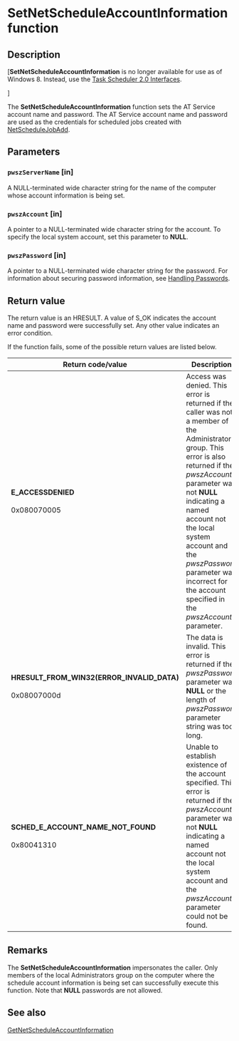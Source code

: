 # SetNetScheduleAccountInformation function

## Description

[**SetNetScheduleAccountInformation** is no longer available for use as of Windows 8. Instead, use the  [Task Scheduler 2.0 Interfaces](https://learn.microsoft.com/windows/desktop/TaskSchd/task-scheduler-2-0-interfaces).

]

The **SetNetScheduleAccountInformation** function sets the AT Service account name and password. The AT Service account name and password are used as the credentials for scheduled jobs created with [NetScheduleJobAdd](https://learn.microsoft.com/windows/desktop/api/lmat/nf-lmat-netschedulejobadd).

## Parameters

### `pwszServerName` [in]

A NULL-terminated wide character string for the name of the computer whose account information is being set.

### `pwszAccount` [in]

A pointer to a NULL-terminated wide character string for the account. To specify the local system account, set this parameter to **NULL**.

### `pwszPassword` [in]

A pointer to a NULL-terminated wide character string for the password. For information about securing password information, see [Handling Passwords](https://learn.microsoft.com/windows/desktop/SecBP/handling-passwords).

## Return value

The return value is an HRESULT. A value of S_OK indicates the account name and password were successfully set. Any other value indicates an error condition.

If the function fails, some of the possible return values are listed below.

| Return code/value | Description |
| --- | --- |
| **E_ACCESSDENIED**<br><br>0x080070005 | Access was denied. This error is returned if the caller was not a member of the Administrators group. This error is also returned if the *pwszAccount* parameter was not **NULL** indicating a named account not the local system account and the *pwszPassword* parameter was incorrect for the account specified in the *pwszAccount* parameter. |
| **HRESULT_FROM_WIN32(ERROR_INVALID_DATA)**<br><br>0x08007000d | The data is invalid. This error is returned if the *pwszPassword* parameter was **NULL** or the length of *pwszPassword* parameter string was too long. |
| **SCHED_E_ACCOUNT_NAME_NOT_FOUND**<br><br>0x80041310 | Unable to establish existence of the account specified. This error is returned if the *pwszAccount* parameter was not **NULL** indicating a named account not the local system account and the *pwszAccount* parameter could not be found. |

## Remarks

The **SetNetScheduleAccountInformation** impersonates the caller. Only members of the local Administrators group on the computer where the schedule account information is being set can successfully execute this function. Note that **NULL** passwords are not allowed.

## See also

[GetNetScheduleAccountInformation](https://learn.microsoft.com/windows/desktop/api/atacct/nf-atacct-getnetscheduleaccountinformation)